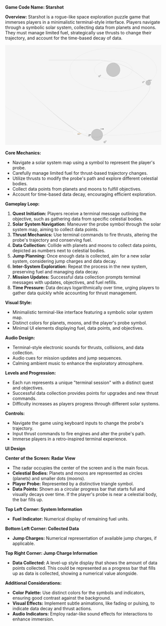 **Game Code Name: Starshot**

**Overview:**
Starshot is a rogue-like space exploration puzzle game that immerses players in a minimalistic terminal-style interface. Players navigate through a symbolic solar system, collecting data from planets and moons. They must manage limited fuel, strategically use thrusts to change their trajectory, and account for the time-based decay of data.

![alt text](https://github.com/pjmuthu/Starshot/blob/main/image.png?raw=true)

**Core Mechanics:**
- Navigate a solar system map using a symbol to represent the player's probe.
- Carefully manage limited fuel for thrust-based trajectory changes.
- Utilize thrusts to modify the probe's path and explore different celestial bodies.
- Collect data points from planets and moons to fulfill objectives.
- Account for time-based data decay, encouraging efficient exploration.

**Gameplay Loop:**
1. **Quest Initiation:** Players receive a terminal message outlining the objective, such as gathering data from specific celestial bodies.
2. **Solar System Navigation:** Maneuver the probe symbol through the solar system map, aiming to collect data points.
3. **Thrust Mechanics:** Use terminal commands to fire thrusts, altering the probe's trajectory and conserving fuel.
4. **Data Collection:** Collide with planets and moons to collect data points, depicted as numbers next to celestial bodies.
5. **Jump Planning:** Once enough data is collected, aim for a new solar system, considering jump charges and data decay.
6. **Inter-System Exploration:** Repeat the process in the new system, preserving fuel and managing data decay.
7. **Mission Updates:** Successful data collection prompts terminal messages with updates, objectives, and fuel refills.
8. **Time Pressure:** Data decays logarithmically over time, urging players to gather data quickly while accounting for thrust management.

**Visual Style:**
- Minimalistic terminal-like interface featuring a symbolic solar system map.
- Distinct colors for planets, moons, and the player's probe symbol.
- Minimal UI elements displaying fuel, data points, and objectives.

**Audio Design:**
- Terminal-style electronic sounds for thrusts, collisions, and data collection.
- Audio cues for mission updates and jump sequences.
- Calming ambient music to enhance the exploratory atmosphere.

**Levels and Progression:**
- Each run represents a unique "terminal session" with a distinct quest and objectives.
- Successful data collection provides points for upgrades and new thrust commands.
- Difficulty increases as players progress through different solar systems.

**Controls:**
- Navigate the game using keyboard inputs to change the probe's trajectory.
- Input thrust commands to fire engines and alter the probe's path.
- Immerse players in a retro-inspired terminal experience.


**UI Design**

**Center of the Screen: Radar View**
- The radar occupies the center of the screen and is the main focus.
- **Celestial Bodies:** Planets and moons are represented as circles (planets) and smaller dots (moons).
- **Player Probe:** Represented by a distinctive triangle symbol.
- **Data Points:** Shown as a circular progress bar that starts full and visually decays over time. If the player's probe is near a celestial body, the bar fills up.

**Top Left Corner: System Information**
- **Fuel Indicator:** Numerical display of remaining fuel units.

**Bottom Left Corner: Collected Data**
- **Jump Charges:** Numerical representation of available jump charges, if applicable.

**Top Right Corner: Jump Charge Information**
- **Data Collected:** A level-up style display that shows the amount of data points collected. This could be represented as a progress bar that fills up as data is collected, showing a numerical value alongside.

**Additional Considerations:**
- **Color Palette:** Use distinct colors for the symbols and indicators, ensuring good contrast against the background.
- **Visual Effects:** Implement subtle animations, like fading or pulsing, to indicate data decay and thrust actions.
- **Audio Indicators:** Employ radar-like sound effects for interactions to enhance immersion.

